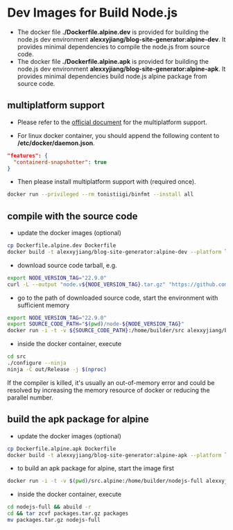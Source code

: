 # Dev Images for Build Node.js
* The docker file **./Dockerfile.alpine.dev** is provided for building the node.js dev environment **alexxyjiang/blog-site-generator:alpine-dev**. It provides minimal dependencies to compile the node.js from source code.
* The docker file **./Dockerfile.alpine.apk** is provided for building the node.js dev environment **alexxyjiang/blog-site-generator:alpine-apk**. It provides minimal dependencies build node.js alpine package from source code.

## multiplatform support
* Please refer to the [official document](https://docs.docker.com/build/guide/multi-platform/) for the multiplatform support.

* For linux docker container, you should append the following content to **/etc/docker/daemon.json**.
```json
"features": {
  "containerd-snapshotter": true
}
```

* Then please install multiplatform support with (required once).
```sh
docker run --privileged --rm tonistiigi/binfmt --install all
```

## compile with the source code
* update the docker images (optional)
```sh
cp Dockerfile.alpine.dev Dockerfile
docker build -t alexxyjiang/blog-site-generator:alpine-dev --platform linux/amd64,linux/arm64 .
```

* download source code tarball, e.g.
```sh
export NODE_VERSION_TAG="22.9.0"
curl -L --output "node.v${NODE_VERSION_TAG}.tar.gz" "https://github.com/nodejs/node/archive/refs/tags/v${NODE_VERSION_TAG}.tar.gz" && tar zxvf "node.v${NODE_VERSION_TAG}.tar.gz"
```

* go to the path of downloaded source code, start the environment with sufficient memory
```sh
export NODE_VERSION_TAG="22.9.0"
export SOURCE_CODE_PATH="$(pwd)/node-${NODE_VERSION_TAG}"
docker run -i -t -v ${SOURCE_CODE_PATH}:/home/builder/src alexxyjiang/blog-site-generator:alpine-dev
```

* inside the docker container, execute
```sh
cd src
./configure --ninja
ninja -C out/Release -j $(nproc)
```
If the compiler is killed, it's usually an out-of-memory error and could be resolved by increasing the memory resource of docker or reducing the parallel number.

## build the apk package for alpine
* update the docker images (optional)
```sh
cp Dockerfile.alpine.apk Dockerfile
docker build -t alexxyjiang/blog-site-generator:alpine-apk --platform linux/amd64,linux/arm64 .
```

* to build an apk package for alpine, start the image first
```sh
docker run -i -t -v $(pwd)/src.alpine:/home/builder/nodejs-full alexxyjiang/blog-site-generator:alpine-apk
```

* inside the docker container, execute
```sh
cd nodejs-full && abuild -r
cd && tar zcvf packages.tar.gz packages
mv packages.tar.gz nodejs-full
```
